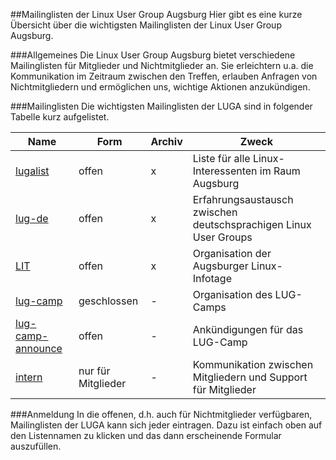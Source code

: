 
##Mailinglisten der Linux User Group Augsburg
Hier gibt es eine kurze Übersicht über die wichtigsten Mailinglisten der Linux User Group Augsburg.

###Allgemeines
Die Linux User Group Augsburg bietet verschiedene Mailinglisten für Mitglieder und Nichtmitglieder an. Sie erleichtern u.a. die Kommunikation im Zeitraum zwischen den Treffen, erlauben Anfragen von Nichtmitgliedern und ermöglichen uns, wichtige Aktionen anzukündigen.

###Mailinglisten
Die wichtigsten Mailinglisten der LUGA sind in folgender Tabelle kurz aufgelistet.

| Name | Form |	Archiv | Zweck |
| ---- | ---- |	------ | ----- |
| [lugalist](https://www.luga.de/mailman/listinfo/lugalist) |	offen |	x |	Liste für alle Linux-Interessenten im Raum Augsburg |
| [lug-de](https://www.luga.de/mailman/listinfo/lug-de)  | offen |	x |	Erfahrungsaustausch zwischen deutschsprachigen Linux User Groups |
| [LIT](https://www.luga.de/mailman/listinfo/lit) |	offen |	x |	Organisation der Augsburger Linux-Infotage |
| [lug-camp](https://www.luga.de/mailman/listinfo/lug-camp) | geschlossen | - | Organisation des LUG-Camps |
| [lug-camp-announce](https://www.luga.de/mailman/listinfo/lug-camp-announce) | offen | - | Ankündigungen für das LUG-Camp |
| [intern](https://www.luga.de/mailman/listinfo/intern) | nur für Mitglieder | - | Kommunikation zwischen Mitgliedern und Support für Mitglieder |

###Anmeldung
In die offenen, d.h. auch für Nichtmitglieder verfügbaren, Mailinglisten der LUGA kann sich jeder eintragen. Dazu ist einfach oben auf den Listennamen zu klicken und das dann erscheinende Formular auszufüllen. 